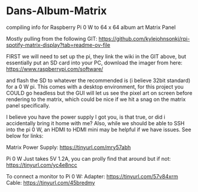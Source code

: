# Dans-Album-Matrix
compiling info for Raspberry Pi 0 W to 64 x 64 album art Matrix Panel

Mostly pulling from the following GIT:
https://github.com/kylejohnsonkj/rpi-spotify-matrix-display?tab=readme-ov-file

FIRST we will need to set up the pi, they link the wiki in the GIT above, but essentially put an SD card into your PC, download the imager from here:
https://www.raspberrypi.com/software/

and flash the SD to whatever the recommended is (i believe 32bit standard) for a 0 W pi. This comes with a desktop environment, for this project you COULD go headless but the GUI will let us see the pixel art on screen before rendering to the matrix, which could be nice if we hit a snag on the matrix panel specifically.

I believe you have the power supply I got you, is that true, or did i accidentally bring it home with me? Also, while we should be able to SSH into the pi 0 W, an HDMI to HDMI mini may be helpful if we have issues. See below for links:

Matrix Power Supply:
https://tinyurl.com/mry57abh

Pi 0 W Just takes 5V 1.2A, you can prolly find that around but if not: https://tinyurl.com/yc4e8ncc

To connect a monitor to Pi 0 W:
Adapter:
https://tinyurl.com/57v84xrm
Cable:
https://tinyurl.com/45bredmy



